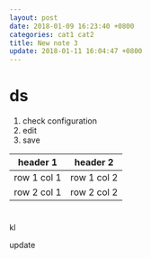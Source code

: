 ```yaml
---
layout: post
date: 2018-01-09 16:23:40 +0800
categories: cat1 cat2
title: New note 3
update: 2018-01-11 16:04:47 +0800
---
```


# ds
1. check configuration
2. edit 
3. save



header 1 | header 2
---|---
row 1 col 1 | row 1 col 2
row 2 col 1 | row 2 col 2

# 

kl

update